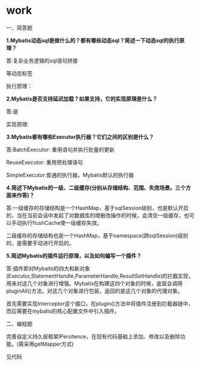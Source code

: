 # work
一、简答题

**1.Mybatis动态sql是做什么的？都有哪些动态sql？简述一下动态sql的执行原理？**

答:复杂业务逻辑的sql语句拼接

  <where><if><foreach><sql>等动态标签

  执行原理：

**2.Mybatis是否支持延迟加载？如果支持，它的实现原理是什么？**

答:是

实现原理:

**3.Mybatis都有哪些Executor执行器？它们之间的区别是什么？**

答:BatchExecutor: 重用语句并执行批量的更新

   ReuseExecutor: 重用预处理语句

   SimpleExecutor:普通的执行器，Mybatis默认的执行器

**4.简述下Mybatis的一级、二级缓存(分别从存储结构、范围、失效场景。三个方面来作答)？**

答:一级缓存的存储结构是一个HashMap，基于sqlSession级别，也是默认开启的，当在当前会话中发起了对数据库的增删改操作的时候，会清空一级缓存，也可以手动执行flushCache使一级缓存失效。

   二级缓存的存储结构也是一个HashMap，基于namespace(跨sqlSession)级别的，是需要手动进行开启的。

**5.简述Mybatis的插件运行原理，以及如何编写一个插件？**

答:插件即对Mybaits的四大和新对象(Executor,StatementHandle,ParameterHandle,ResultSetHandle)的拦截实现，用来对这几个对象进行增强。Mybatis在构建这四个对象的时候，底层会调用pluginAll()方法，对这几个对象进行包装，返回的是这几个对象的代理对象。

首先需要实现Interceptor这个接口，在plugin()方法中将插件注册到拦截器链中，而后需要在mybatis的核心配置文件中引入插件。

二、编程题

完善自定义持久层框架IPersitence，在现有代码基础上添加、修改以及删除功能。(需采用getMapper方式)

见代码
